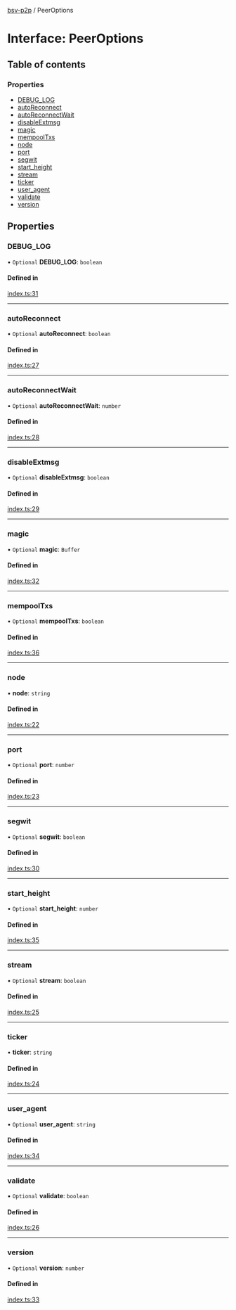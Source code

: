 [bsv-p2p](../README.md) / PeerOptions

# Interface: PeerOptions

## Table of contents

### Properties

- [DEBUG\_LOG](PeerOptions.md#debug_log)
- [autoReconnect](PeerOptions.md#autoreconnect)
- [autoReconnectWait](PeerOptions.md#autoreconnectwait)
- [disableExtmsg](PeerOptions.md#disableextmsg)
- [magic](PeerOptions.md#magic)
- [mempoolTxs](PeerOptions.md#mempooltxs)
- [node](PeerOptions.md#node)
- [port](PeerOptions.md#port)
- [segwit](PeerOptions.md#segwit)
- [start\_height](PeerOptions.md#start_height)
- [stream](PeerOptions.md#stream)
- [ticker](PeerOptions.md#ticker)
- [user\_agent](PeerOptions.md#user_agent)
- [validate](PeerOptions.md#validate)
- [version](PeerOptions.md#version)

## Properties

### DEBUG\_LOG

• `Optional` **DEBUG\_LOG**: `boolean`

#### Defined in

[index.ts:31](https://github.com/kevinejohn/bsv-p2p/blob/master/src/index.ts#L31)

___

### autoReconnect

• `Optional` **autoReconnect**: `boolean`

#### Defined in

[index.ts:27](https://github.com/kevinejohn/bsv-p2p/blob/master/src/index.ts#L27)

___

### autoReconnectWait

• `Optional` **autoReconnectWait**: `number`

#### Defined in

[index.ts:28](https://github.com/kevinejohn/bsv-p2p/blob/master/src/index.ts#L28)

___

### disableExtmsg

• `Optional` **disableExtmsg**: `boolean`

#### Defined in

[index.ts:29](https://github.com/kevinejohn/bsv-p2p/blob/master/src/index.ts#L29)

___

### magic

• `Optional` **magic**: `Buffer`

#### Defined in

[index.ts:32](https://github.com/kevinejohn/bsv-p2p/blob/master/src/index.ts#L32)

___

### mempoolTxs

• `Optional` **mempoolTxs**: `boolean`

#### Defined in

[index.ts:36](https://github.com/kevinejohn/bsv-p2p/blob/master/src/index.ts#L36)

___

### node

• **node**: `string`

#### Defined in

[index.ts:22](https://github.com/kevinejohn/bsv-p2p/blob/master/src/index.ts#L22)

___

### port

• `Optional` **port**: `number`

#### Defined in

[index.ts:23](https://github.com/kevinejohn/bsv-p2p/blob/master/src/index.ts#L23)

___

### segwit

• `Optional` **segwit**: `boolean`

#### Defined in

[index.ts:30](https://github.com/kevinejohn/bsv-p2p/blob/master/src/index.ts#L30)

___

### start\_height

• `Optional` **start\_height**: `number`

#### Defined in

[index.ts:35](https://github.com/kevinejohn/bsv-p2p/blob/master/src/index.ts#L35)

___

### stream

• `Optional` **stream**: `boolean`

#### Defined in

[index.ts:25](https://github.com/kevinejohn/bsv-p2p/blob/master/src/index.ts#L25)

___

### ticker

• **ticker**: `string`

#### Defined in

[index.ts:24](https://github.com/kevinejohn/bsv-p2p/blob/master/src/index.ts#L24)

___

### user\_agent

• `Optional` **user\_agent**: `string`

#### Defined in

[index.ts:34](https://github.com/kevinejohn/bsv-p2p/blob/master/src/index.ts#L34)

___

### validate

• `Optional` **validate**: `boolean`

#### Defined in

[index.ts:26](https://github.com/kevinejohn/bsv-p2p/blob/master/src/index.ts#L26)

___

### version

• `Optional` **version**: `number`

#### Defined in

[index.ts:33](https://github.com/kevinejohn/bsv-p2p/blob/master/src/index.ts#L33)
